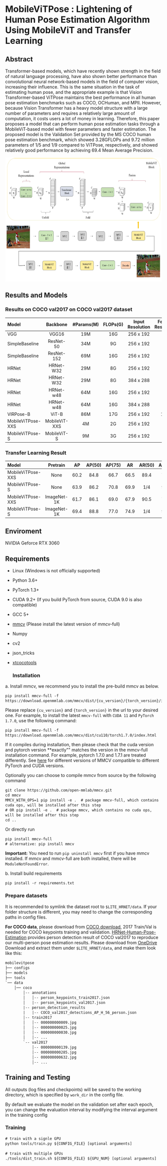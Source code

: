 # MobileViTPose : Lightening of Human Pose Estimation Algorithm Using MobileViT and Transfer Learning

## Abstract
Transformer-based models, which have recently shown strength in the field of natural language processing, have also shown better performance than convolutional neural network-based models in the field of computer vision, increasing their influence. This is the same situation in the task of estimating human pose, and the appropriate example is that Vision Transformer-based ViTPose maintains the best performance in all human pose estimation benchmarks such as COCO, OCHuman, and MPII. However, because Vision Transformer has a heavy model structure with a large number of parameters and requires a relatively large amount of computation, it costs users a lot of money in learning. Therefore, this paper proposes a model that can perform human pose estimation tasks through a MobileViT-based model with fewer parameters and faster estimation. The proposed model is the Validation Set provided by the MS COCO human pose estimation benchmark, which showed 3.28GFLOPs and 9.72 million parameters of 1/5 and 1/9 compared to ViTPose, respectively, and showed relatively good performance by achieving 69.4 Mean Average Precision.


<img width="800" height="400" src="architecture.png"/>

## Results and Models
### Results on COCO val2017 on COCO val2017 dataset

| Model  | Backbone | #Params(M) | FLOPs(G) | Input Resolution | Feature Resolution | AP | AR |
| :----------------- | :-----------: | :------: | :-----------: | :------: |:------: | :------: | :------: | 
| VGG | VGG16 | 19M | 16G | 256 x 192 | 1/4 | 69.8 | 75.4 | 
| SimpleBaseline | ResNet-50 | 34M | 9G | 256 x 192 | 1/4 | 70.4 | 76.3 | 
| SimpleBaseline | ResNet-152 | 69M | 16G | 256 x 192 | 1/4 | 72.0 | 77.8 | 
| HRNet | HRNet-W32 | 29M | 8G | 256 x 192 | 1/4 | 74.4 | 78.9 | 
| HRNet | HRNet-W32 | 29M | 8G | 384 x 288 | 1/4 | 75.8 | 81.0 | 
| HRNet | HRNet-w48 | 64M | 16G | 256 x 192 | 1/4 | 75.1 | 80.4 | 
| HRNet | HRNet-w48 | 64M | 16G | 384 x 288 | 1/4 | 76.3 | 81.2 | 
| VIRPose-B | ViT-B | 86M | 17G | 256 x 192 | 1/16 | 75.8 | 81.1 | 
| MobileViTPose-XXS | MobileViT-XXS | 4M | 2G | 256 x 192 | 1/4 | 61.7 | 67.9 | 
| MobileViTPose-S | MobileViT-S | 9M | 3G | 256 x 192 | 1/4 | 69.4 | 74.9 | 

### Transfer Learning Result

| Model | Pretrain |AP | AP(50) | AP(75) | AR | AR(50) | AR(75) |
| :----------------- | :------: | :-----------: | :------: | :-----------: | :------: |:------: | :------: |
| MobileViTPose-XXS | None | 60.2 | 84.8 | 66.7 | 66.5 | 89.4 | 72.7 | 
| MobileViTPose-S | None | 63.9 | 86.2 | 70.8 | 69.9 | 1/4 | 90.4 | 76.3 | 
| MobileViTPose-XXS | ImageNet-1K | 61.7 | 86.1 | 69.0 | 67.9 | 90.5 | 74.6 | 
| MobileViTPose-S | ImageNet-1K | 69.4 | 88.8 | 77.0 | 74.9 | 1/4 | 92.8 | 82.0 | 


## Enviroment
NVIDIA Geforce RTX 3060

## Requirements

- Linux (Windows is not officially supported)
- Python 3.6+
- PyTorch 1.3+
- CUDA 9.2+ (If you build PyTorch from source, CUDA 9.0 is also compatible)
- GCC 5+
- [mmcv](https://github.com/open-mmlab/mmcv) (Please install the latest version of mmcv-full)
- Numpy
- cv2
- json_tricks
- [xtcocotools](https://github.com/jin-s13/xtcocoapi)

  ### Installation
<!-- The code is based on [MMPose](https://github.com/open-mmlab/mmpose).
You need clone the mmpose project and integrate the codes into mmpose first. -->

a. Install mmcv, we recommend you to install the pre-build mmcv as below.

```shell
pip install mmcv-full -f https://download.openmmlab.com/mmcv/dist/{cu_version}/{torch_version}/index.html
```

Please replace ``{cu_version}`` and ``{torch_version}`` in the url to your desired one. For example, to install the latest ``mmcv-full`` with ``CUDA 11`` and ``PyTorch 1.7.0``, use the following command:

```shell
pip install mmcv-full -f https://download.openmmlab.com/mmcv/dist/cu110/torch1.7.0/index.html
```

If it compiles during installation, then please check that the cuda version and pytorch version **exactly"" matches the version in the mmcv-full installation command. For example, pytorch 1.7.0 and 1.7.1 are treated differently.
See [here](https://github.com/open-mmlab/mmcv#installation) for different versions of MMCV compatible to different PyTorch and CUDA versions.

Optionally you can choose to compile mmcv from source by the following command

```shell
git clone https://github.com/open-mmlab/mmcv.git
cd mmcv
MMCV_WITH_OPS=1 pip install -e .  # package mmcv-full, which contains cuda ops, will be installed after this step
# OR pip install -e .  # package mmcv, which contains no cuda ops, will be installed after this step
cd ..
```

Or directly run

```shell
pip install mmcv-full
# alternative: pip install mmcv
```

**Important:** You need to run `pip uninstall mmcv` first if you have mmcv installed. If mmcv and mmcv-full are both installed, there will be `ModuleNotFoundError`.

b. Install build requirements

```shell
pip install -r requirements.txt
```

### Prepare datasets

It is recommended to symlink the dataset root to `$LITE_HRNET/data`.
If your folder structure is different, you may need to change the corresponding paths in config files.

**For COCO data**, please download from [COCO download](http://cocodataset.org/#download), 2017 Train/Val is needed for COCO keypoints training and validation. [HRNet-Human-Pose-Estimation](https://github.com/HRNet/HRNet-Human-Pose-Estimation) provides person detection result of COCO val2017 to reproduce our multi-person pose estimation results. Please download from [OneDrive](https://1drv.ms/f/s!AhIXJn_J-blWzzDXoz5BeFl8sWM-)
Download and extract them under `$LITE_HRNET/data`, and make them look like this:

```
mobilevitpose
├── configs
├── models
├── tools
`── data
    │── coco
        │-- annotations
        │   │-- person_keypoints_train2017.json
        │   |-- person_keypoints_val2017.json
        |-- person_detection_results
        |   |-- COCO_val2017_detections_AP_H_56_person.json
        │-- train2017
        │   │-- 000000000009.jpg
        │   │-- 000000000025.jpg
        │   │-- 000000000030.jpg
        │   │-- ...
        `-- val2017
            │-- 000000000139.jpg
            │-- 000000000285.jpg
            │-- 000000000632.jpg
            │-- ...

```

## Training and Testing
All outputs (log files and checkpoints) will be saved to the working directory,
which is specified by `work_dir` in the config file.

By default we evaluate the model on the validation set after each epoch, you can change the evaluation interval by modifying the interval argument in the training config


### Training

```shell
# train with a signle GPU
python tools/train.py ${CONFIG_FILE} [optional arguments]

# train with multiple GPUs
./tools/dist_train.sh ${CONFIG_FILE} ${GPU_NUM} [optional arguments]
